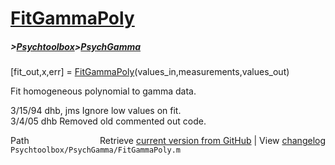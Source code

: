 # [FitGammaPoly](FitGammaPoly)
##### >[Psychtoolbox](Psychtoolbox)>[PsychGamma](PsychGamma)

[fit\_out,x,err] = [FitGammaPoly](FitGammaPoly)(values\_in,measurements,values\_out)  
  
Fit homogeneous polynomial to gamma data.  
  
3/15/94     dhb, jms        Ignore low values on fit.  
3/4/05      dhb             Removed old commented out code.  




<div class="code_header" style="text-align:right;">
  <span style="float:left;">Path&nbsp;&nbsp;</span> <span class="counter">Retrieve <a href=
  "https://raw.github.com/Psychtoolbox-3/Psychtoolbox-3/beta/Psychtoolbox/PsychGamma/FitGammaPoly.m">current version from GitHub</a> | View <a href=
  "https://github.com/Psychtoolbox-3/Psychtoolbox-3/commits/beta/Psychtoolbox/PsychGamma/FitGammaPoly.m">changelog</a></span>
</div>
<div class="code">
  <code>Psychtoolbox/PsychGamma/FitGammaPoly.m</code>
</div>

